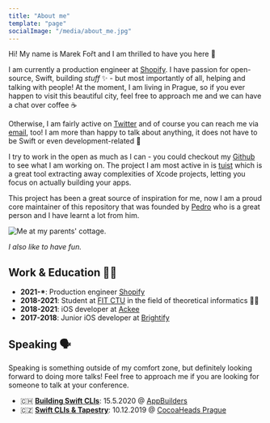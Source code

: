 ```yaml
---
title: "About me"
template: "page"
socialImage: "/media/about_me.jpg"
---
```


Hi! My name is Marek Fořt and I am thrilled to have you here 🙂

I am currently a production engineer at [Shopify](https://www.shopify.com/). I have passion for open-source, Swift, building _stuff_ ✨ - but most importantly of all, helping and talking with people!
At the moment, I am living in Prague, so if you ever happen to visit this beautiful city, feel free to approach me and we can have a chat over coffee ☕️

Otherwise, I am fairly active on [Twitter](https://twitter.com/marekfort) and of course you can reach me via [email](marekfort@me.com), too! I am more than happy to talk about anything, it does not have to be Swift or even development-related 🖤

I try to work in the open as much as I can - you could checkout my [Github](https://github.com/fortmarek/) to see what I am working on.
The project I am most active in is [tuist](https://github.com/tuist/tuist) which is a great tool extracting away complexities of Xcode projects,
letting you focus on actually building your apps.

This project has been a great source of inspiration for me, now I am a proud core maintainer of this repository that was founded by [Pedro](https://twitter.com/pedropbuendia/)
who is a great person and I have learnt a lot from him.

![Me at my parents' cottage.](/media/about_me.jpg)

_I also like to have fun._

## Work & Education 👨‍💻

- **2021-\***: Production engineer [Shopify](https://www.shopify.com/)
- **2018-2021**: Student at [FIT CTU](https://fit.cvut.cz/en) in the field of theoretical informatics 👨‍🎓
- **2018-2021**: iOS developer at [Ackee](https://www.ackee.cz/en/)
- **2017-2018**: Junior iOS developer at [Brightify](https://www.brightify.org/)

## Speaking 🗣

Speaking is something outside of my comfort zone, but definitely looking forward to doing more talks!
Feel free to approach me if you are looking for someone to talk at your conference.

- 🇨🇭 **[Building Swift CLIs](https://www.youtube.com/watch?v=P_Ld_2U6-KE&t=1s)**: 15.5.2020 @ [AppBuilders](https://appbuilders.ch/)
- 🇨🇿 **[Swift CLIs & Tapestry](https://www.youtube.com/watch?v=VoDgSGJ3EgU)**: 10.12.2019 @ [CocoaHeads Prague](https://twitter.com/CocoaHeadsCZ/)
